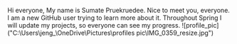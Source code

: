 Hi everyone,
My name is Sumate Pruekruedee.
Nice to meet you, everyone.
I am a new GitHub user trying to learn more about it.
Throughout Spring I will update my projects, so everyone can see my progress.
![profile_pic]("C:\Users\jeng_\OneDrive\Pictures\profiles pic\IMG_0359_resize.jpg")
